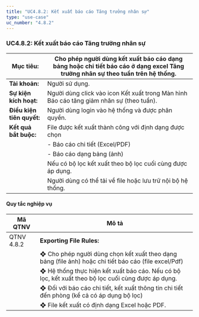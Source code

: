 ```yaml
---
title: "UC4.8.2: Kết xuất báo cáo Tăng trưởng nhân sự"
type: "use-case"
uc_number: "4.8.2"
---
```


### UC4.8.2: Kết xuất báo cáo Tăng trưởng nhân sự

| **Mục tiêu:** | Cho phép người dùng kết xuất báo cáo dạng bảng hoặc chi tiết báo cáo ở dạng excel Tăng trưởng nhân sự theo tuần trên hệ thống. |
| --- | --- |
| **Tài khoản:** | Người sử dụng. |
| **Sự kiện kích hoạt:** | Người dùng click vào icon Kết xuất trong Màn hình Báo cáo tăng giảm nhân sự (theo tuần). |
| **Điều kiện tiên quyết:** | Người dùng login vào hệ thống và được phân quyền. |
| **Kết quả bắt buộc:** | File được kết xuất thành công với định dạng được chọn |
|  | - Báo cáo chi tiết (Excel/PDF) |
|  | - Báo cáo dạng bảng (ảnh) |
|  | Nếu có bộ lọc kết xuất theo bộ lọc cuối cùng được áp dụng. |
|  | Người dùng có thể tải về file hoặc lưu trữ nội bộ hệ thống. |

#### Quy tắc nghiệp vụ

| **Mã QTNV** | **Mô tả** |
| --- | --- |
| QTNV 4.8.2 | **Exporting File Rules:** |
|  | ❖ Cho phép người dùng chọn kết xuất theo dạng bảng (file ảnh) hoặc chi tiết báo cáo (file excel/Pdf) |
|  | ❖ Hệ thống thực hiện kết xuất báo cáo. Nếu có bộ lọc, kết xuất theo bộ lọc cuối cùng được áp dụng. |
|  | ❖ Đối với báo cáo chi tiết, kết xuất thông tin chi tiết đến phòng (kể cả có áp dụng bộ lọc) |
|  | ❖ File kết xuất có định dạng Excel hoặc PDF. |
